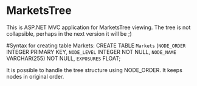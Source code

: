 # MarketsTree

This is ASP.NET MVC application for MarketsTree viewing. The tree is not collapsible, perhaps in the next version it will be ;)

#Syntax for creating table Markets:
CREATE TABLE `Markets` (`NODE_ORDER` INTEGER PRIMARY KEY, `NODE_LEVEL` INTEGER NOT NULL, `NODE_NAME` VARCHAR(255) NOT NULL, `EXPOSURES` FLOAT;

It is possible to handle the tree structure using NODE_ORDER. It keeps nodes in original order.
